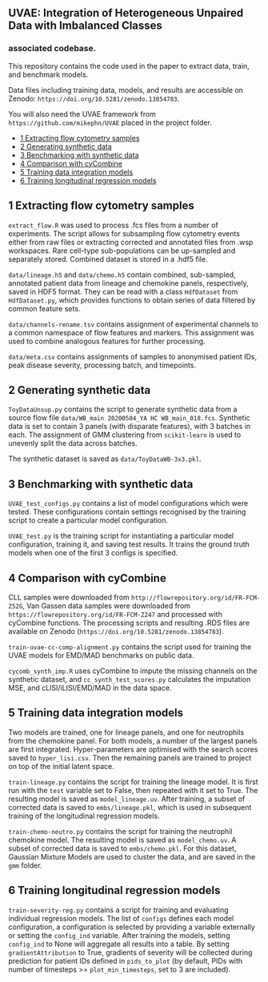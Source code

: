 ## UVAE: Integration of Heterogeneous Unpaired Data with Imbalanced Classes
### associated codebase.

This repository contains the code used in the paper to extract data, train, and benchmark models.

Data files including training data, models, and results are accessible on Zenodo: `https://doi.org/10.5281/zenodo.13854783`.

You will also need the UVAE framework from `https://github.com/mikephn/UVAE` placed in the project folder.

- [1 Extracting flow cytometry samples](#1-extracting-flow-cytometry-samples)
- [2 Generating synthetic data](#2-generating-synthetic-data)
- [3 Benchmarking with synthetic data](#3-benchmarking-with-synthetic-data)
- [4 Comparison with cyCombine](#4-comparison-with-cyCombine)
- [5 Training data integration models](#5-training-data-integration-models)
- [6 Training longitudinal regression models](#6-training-longitudinal-regression-models)

## 1 Extracting flow cytometry samples

`extract_flow.R` was used to process .fcs files from a number of experiments. The script allows for subsampling flow cytometry events either from raw files or extracting corrected and annotated files from .wsp workspaces. Rare cell-type sub-populations can be up-sampled and separately stored. Combined dataset is stored in a .hdf5 file. 

`data/lineage.h5` and `data/chemo.h5` contain combined, sub-sampled, annotated patient data from lineage and chemokine panels, respectively, saved in HDF5 format. They can be read with a class `HdfDataset` from `HdfDataset.py`, which provides functions to obtain series of data filtered by common feature sets.

`data/channels-rename.tsv` contains assignment of experimental channels to a common namespace of flow features and markers. This assignment was used to combine analogous features for further processing.

`data/meta.csv` contains assignments of samples to anonymised patient IDs, peak disease severity, processing batch, and timepoints.

## 2 Generating synthetic data

`ToyDataUnsup.py` contains the script to generate synthetic data from a source flow file `data/WB_main 20200504_YA HC WB_main_018.fcs`. Synthetic data is set to contain 3 panels (with disparate features), with 3 batches in each. The assignment of GMM clustering from `scikit-learn` is used to unevenly split the data across batches.

The synthetic dataset is saved as `data/ToyDataWB-3x3.pkl`.

## 3 Benchmarking with synthetic data

`UVAE_test_configs.py` contains a list of model configurations which were tested. These configurations contain settings recognised by the training script to create a particular model configuration.

`UVAE_test.py` is the training script for instantiating a particular model configuration, training it, and saving test results. It trains the ground truth models when one of the first 3 configs is specified.

## 4 Comparison with cyCombine

CLL samples were downloaded from `http://flowrepository.org/id/FR-FCM-Z52G`, Van Gassen data samples were downloaded from `https://flowrepository.org/id/FR-FCM-Z247` and processed with cyCombine functions. The processing scripts and resulting .RDS files are available on Zenodo (`https://doi.org/10.5281/zenodo.13854783`).

`train-uvae-cc-comp-alignment.py` contains the script used for training the UVAE models for EMD/MAD benchmarks on public data.

`cycomb_synth_imp.R` uses cyCombine to impute the missing channels on the synthetic dataset, and `cc_synth_test_scores.py` calculates the imputation MSE, and cLISI/iLISI/EMD/MAD in the data space.

## 5 Training data integration models

Two models are trained, one for lineage panels, and one for neutrophils from the chemokine panel. For both models, a number of the largest panels are first integrated. Hyper-parameters are optimised with the search scores saved to `hyper_lisi.csv`. Then the remaining panels are trained to project on top of the initial latent space.

`train-lineage.py` contains the script for training the lineage model. It is first run with the `test` variable set to False, then repeated with it set to True. The resulting model is saved as `model_lineage.uv`. After training, a subset of corrected data is saved to `embs/lineage.pkl`, which is used in subsequent training of the longitudinal regression models.

`train-chemo-neutro.py` contains the script for training the neutrophil chemokine model. The resulting model is saved as `model_chemo.uv`. A subset of corrected data is saved to `embs/chemo.pkl`. For this dataset, Gaussian Mixture Models are used to cluster the data, and are saved in the `gmm` folder.

## 6 Training longitudinal regression models

`train-severity-reg.py` contains a script for training and evaluating individual regression models. The list of `configs` defines each model configuration, a configuration is selected by providing a variable externally or setting the `config_ind` variable. After training the models, setting `config_ind` to None will aggregate all results into a table. By setting `gradientAttribution` to True, gradients of severity will be collected during prediction for patient IDs defined in `pids_to_plot` (by default, PIDs with number of timesteps >= `plot_min_timesteps`, set to 3 are included).
